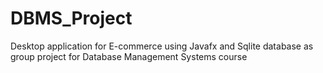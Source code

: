 # DBMS_Project
Desktop application for E-commerce using Javafx and Sqlite database as group project for Database Management Systems course
